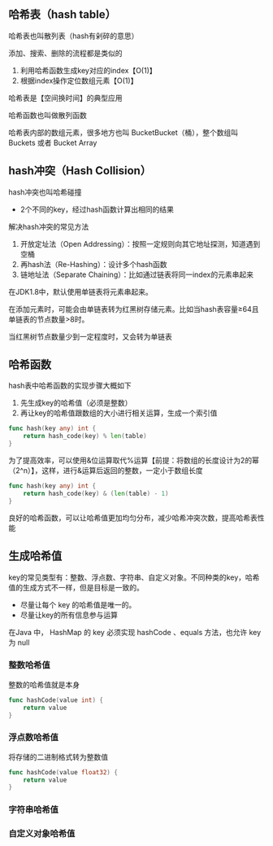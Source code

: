## 哈希表（hash table）

哈希表也叫散列表（hash有剁碎的意思）

添加、搜索、删除的流程都是类似的

1. 利用哈希函数生成key对应的index【O(1)】
2. 根据index操作定位数组元素【O(1)】

哈希表是【空间换时间】的典型应用

哈希函数也叫做散列函数

哈希表内部的数组元素，很多地方也叫 BucketBucket（桶），整个数组叫 Buckets 或者 Bucket Array

## hash冲突（Hash Collision）

hash冲突也叫哈希碰撞

- 2个不同的key，经过hash函数计算出相同的结果

解决hash冲突的常见方法

1. 开放定址法（Open Addressing）：按照一定规则向其它地址探测，知道遇到空桶
2. 再hash法（Re-Hashing）：设计多个hash函数
3. 链地址法（Separate Chaining）：比如通过链表将同一index的元素串起来

在JDK1.8中，默认使用单链表将元素串起来。

在添加元素时，可能会由单链表转为红黑树存储元素。比如当hash表容量≥64且单链表的节点数量>8时。

当红黑树节点数量少到一定程度时，又会转为单链表

## 哈希函数

hash表中哈希函数的实现步骤大概如下

1. 先生成key的哈希值（必须是整数）
2. 再让key的哈希值跟数组的大小进行相关运算，生成一个索引值

```go
func hash(key any) int {
    return hash_code(key) % len(table)
}
```

为了提高效率，可以使用&位运算取代%运算【前提：将数组的长度设计为2的幂（2^n）】，这样，进行&运算后返回的整数，一定小于数组长度

```go
func hash(key any) int {
    return hash_code(key) & (len(table) - 1)
}
```

良好的哈希函数，可以让哈希值更加均匀分布，减少哈希冲突次数，提高哈希表性能

## 生成哈希值

key的常见类型有：整数、浮点数、字符串、自定义对象。不同种类的key，哈希值的生成方式不一样，但是目标是一致的。

- 尽量让每个 key 的哈希值是唯一的。
- 尽量让key的所有信息参与运算

在Java 中， HashMap 的 key 必须实现 hashCode 、equals 方法，也允许 key 为 null

### 整数哈希值

整数的哈希值就是本身

```go
func hashCode(value int) {
    return value
}
```



### 浮点数哈希值

将存储的二进制格式转为整数值

```go
func hashCode(value float32) {
    return value
}
```



### 字符串哈希值

### 自定义对象哈希值

